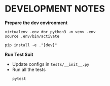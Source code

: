 # DEVELOPMENT NOTES

**Prepare the dev environment**

```shell
virtualenv .env #or python3 -m venv .env
source .env/bin/activate

pip install -e ."[dev]"
```

**Run Test Suit**

- Update configs in `tests/__init__.py`
- Run all the tests
  ```shell
  pytest
  ```
